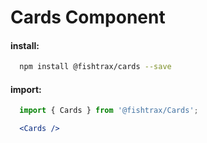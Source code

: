 # Cards Component

#### install:
```sh
  npm install @fishtrax/cards --save
```

#### import:
```jsx
  import { Cards } from '@fishtrax/Cards';

  <Cards />
```